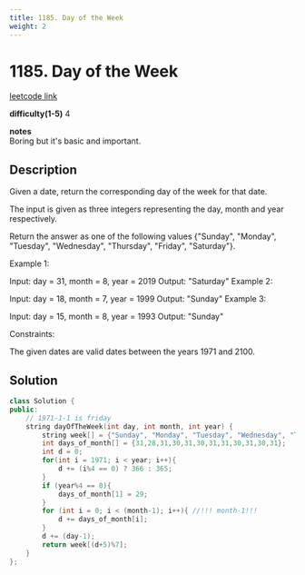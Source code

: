 ```yaml
---
title: 1185. Day of the Week
weight: 2
---
```

# 1185. Day of the Week

[leetcode link](https://leetcode.com/problems/day-of-the-week/)

**difficulty(1-5)** 
4

**notes**   
Boring but it's basic and important.

## Description

Given a date, return the corresponding day of the week for that date.

The input is given as three integers representing the day, month and year respectively.

Return the answer as one of the following values {"Sunday", "Monday", "Tuesday", "Wednesday", "Thursday", "Friday", "Saturday"}.

 

Example 1:

Input: day = 31, month = 8, year = 2019
Output: "Saturday"
Example 2:

Input: day = 18, month = 7, year = 1999
Output: "Sunday"
Example 3:

Input: day = 15, month = 8, year = 1993
Output: "Sunday"
 

Constraints:

The given dates are valid dates between the years 1971 and 2100.

## Solution

```c++
class Solution {
public:
    // 1971-1-1 is friday
    string dayOfTheWeek(int day, int month, int year) {
        string week[] = {"Sunday", "Monday", "Tuesday", "Wednesday", "Thursday", "Friday", "Saturday"};
        int days_of_month[] = {31,28,31,30,31,30,31,31,30,31,30,31};
        int d = 0;
        for(int i = 1971; i < year; i++){
            d += (i%4 == 0) ? 366 : 365;
        }        
        if (year%4 == 0){
            days_of_month[1] = 29;
        }
        for (int i = 0; i < (month-1); i++){ //!!! month-1!!!
            d += days_of_month[i];
        }
        d += (day-1);
        return week[(d+5)%7];        
    }
};
```